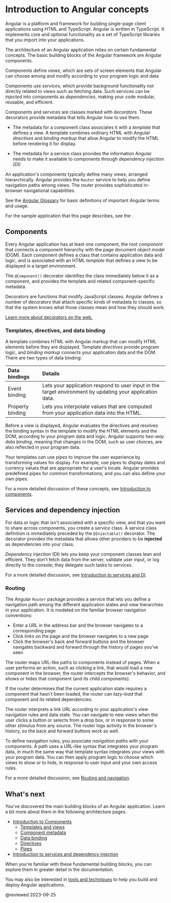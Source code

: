 # Introduction to Angular concepts

Angular is a platform and framework for building single-page client applications using HTML and TypeScript.
Angular is written in TypeScript.
It implements core and optional functionality as a set of TypeScript libraries that you import into your applications.

The architecture of an Angular application relies on certain fundamental concepts.
The basic building blocks of the Angular framework are Angular components.

Components define *views*, which are sets of screen elements that Angular can choose among and modify according to your program logic and data

Components use *services*, which provide background functionality not directly related to views such as fetching data.
Such services can be *injected* into components as *dependencies*, making your code modular, reusable, and efficient.

Components and services are classes marked with *decorators*.
These decorators provide metadata that tells Angular how to use them.

*   The metadata for a component class associates it with a *template* that defines a view.
    A template combines ordinary HTML with Angular *directives* and *binding markup* that allow Angular to modify the HTML before rendering it for display.

*   The metadata for a service class provides the information Angular needs to make it available to components through *dependency injection (DI)*

An application's components typically define many views, arranged hierarchically.
Angular provides the `Router` service to help you define navigation paths among views.
The router provides sophisticated in-browser navigational capabilities.

<div class="alert is-helpful">

See the [Angular Glossary](guide/glossary) for basic definitions of important Angular terms and usage.

</div>

<div class="alert is-helpful">

For the sample application that this page describes, see the <live-example></live-example>.

</div>

## Components

Every Angular application has at least one component, the *root component* that connects a component hierarchy with the page document object model (DOM).
Each component defines a class that contains application data and logic, and is associated with an HTML *template* that defines a view to be displayed in a target environment.

The `@Component()` decorator identifies the class immediately below it as a component, and provides the template and related component-specific metadata.

<div class="alert is-helpful">

Decorators are functions that modify JavaScript classes.
Angular defines a number of decorators that attach specific kinds of metadata to classes, so that the system knows what those classes mean and how they should work.

<a href="https://medium.com/google-developers/exploring-es7-decorators-76ecb65fb841#.x5c2ndtx0">Learn more about decorators on the web.</a>

</div>

### Templates, directives, and data binding

A template combines HTML with Angular markup that can modify HTML elements before they are displayed.
Template *directives* provide program logic, and *binding markup* connects your application data and the DOM.
There are two types of data binding:

| Data bindings    | Details |
|:---              |:---     |
| Event binding    | Lets your application respond to user input in the target environment by updating your application data. |
| Property binding | Lets you interpolate values that are computed from your application data into the HTML.                  |

Before a view is displayed, Angular evaluates the directives and resolves the binding syntax in the template to modify the HTML elements and the DOM, according to your program data and logic.
Angular supports *two-way data binding*, meaning that changes in the DOM, such as user choices, are also reflected in your program data.

Your templates can use *pipes* to improve the user experience by transforming values for display.
For example, use pipes to display dates and currency values that are appropriate for a user's locale.
Angular provides predefined pipes for common transformations, and you can also define your own pipes.

<div class="alert is-helpful">

For a more detailed discussion of these concepts, see [Introduction to components](guide/architecture-components).

</div>

<a id="dependency-injection"></a>

## Services and dependency injection

For data or logic that isn't associated with a specific view, and that you want to share across components, you create a *service* class.
A service class definition is immediately preceded by the `@Injectable()` decorator.
The decorator provides the metadata that allows other providers to be **injected** as dependencies into your class.

*Dependency injection* (DI) lets you keep your component classes lean and efficient.
They don't fetch data from the server, validate user input, or log directly to the console; they delegate such tasks to services.

<div class="alert is-helpful">

For a more detailed discussion, see [Introduction to services and DI](guide/architecture-services).

</div>

### Routing

The Angular `Router` package provides a service that lets you define a navigation path among the different application states and view hierarchies in your application.
It is modeled on the familiar browser navigation conventions:

*   Enter a URL in the address bar and the browser navigates to a corresponding page
*   Click links on the page and the browser navigates to a new page
*   Click the browser's back and forward buttons and the browser navigates backward and forward through the history of pages you've seen

The router maps URL-like paths to components instead of pages.
When a user performs an action, such as clicking a link, that would load a new component in the browser, the router intercepts the browser's behavior, and shows or hides that component (and its child components).

If the router determines that the current application state requires a component that hasn't been loaded, the router can *lazy-load* that component and its related dependencies.

The router interprets a link URL according to your application's view navigation rules and data state.
You can navigate to new views when the user clicks a button or selects from a drop box, or in response to some other stimulus from any source.
The router logs activity in the browser's history, so the back and forward buttons work as well.

To define navigation rules, you associate *navigation paths* with your components.
A path uses a URL-like syntax that integrates your program data, in much the same way that template syntax integrates your views with your program data.
You can then apply program logic to choose which views to show or to hide, in response to user input and your own access rules.

<div class="alert is-helpful">

For a more detailed discussion, see [Routing and navigation](guide/router).

</div>

## What's next

You've discovered the main building blocks of an Angular application.
Learn a bit more about them in the following architecture pages.

*   [Introduction to Components](guide/architecture-components)
    *   [Templates and views](guide/architecture-components#templates-and-views)
    *   [Component metadata](guide/architecture-components#component-metadata)
    *   [Data binding](guide/architecture-components#data-binding)
    *   [Directives](guide/architecture-components#directives)
    *   [Pipes](guide/architecture-components#pipes)
*   [Introduction to services and dependency injection](guide/architecture-services)

When you're familiar with these fundamental building blocks, you can explore them in greater detail in the documentation.

You may also be interested in [tools and techniques](guide/architecture-next-steps) to help you build and deploy Angular applications.

</div>

<!-- links -->

<!-- external links -->

<!-- end links -->

@reviewed 2023-09-25
